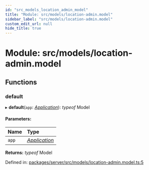 ```yaml
---
id: "src_models_location_admin_model"
title: "Module: src/models/location-admin.model"
sidebar_label: "src/models/location-admin.model"
custom_edit_url: null
hide_title: true
---
```


# Module: src/models/location-admin.model

## Functions

### default

▸ **default**(`app`: [*Application*](src_declarations.md#application)): *typeof* Model

#### Parameters:

Name | Type |
:------ | :------ |
`app` | [*Application*](src_declarations.md#application) |

**Returns:** *typeof* Model

Defined in: [packages/server/src/models/location-admin.model.ts:5](https://github.com/xr3ngine/xr3ngine/blob/7650c2bea/packages/server/src/models/location-admin.model.ts#L5)

